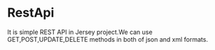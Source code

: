 # RestApi
It is simple REST API in Jersey project.We can use GET,POST,UPDATE,DELETE methods in both of json and xml formats.
